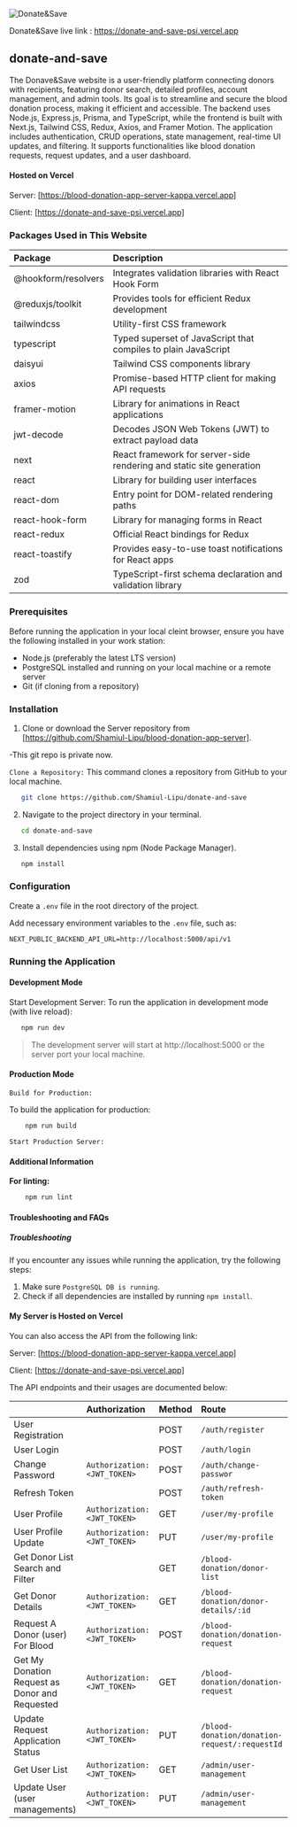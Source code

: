 ![Donate&Save](https://i.ibb.co/WFq4ZKc/Screenshot-3.png)

Donate&Save live link : https://donate-and-save-psi.vercel.app

## donate-and-save

The Donave&Save website is a user-friendly platform connecting donors with recipients, featuring donor search, detailed profiles, account management, and admin tools. Its goal is to streamline and secure the blood donation process, making it efficient and accessible. The backend uses Node.js, Express.js, Prisma, and TypeScript, while the frontend is built with Next.js, Tailwind CSS, Redux, Axios, and Framer Motion. The application includes authentication, CRUD operations, state management, real-time UI updates, and filtering. It supports functionalities like blood donation requests, request updates, and a user dashboard.

#### Hosted on Vercel

Server: [https://blood-donation-app-server-kappa.vercel.app]

Client: [https://donate-and-save-psi.vercel.app]

### Packages Used in This Website

| Package             | Description                                                          |
| :------------------ | :------------------------------------------------------------------- |
| @hookform/resolvers | Integrates validation libraries with React Hook Form                 |
| @reduxjs/toolkit    | Provides tools for efficient Redux development                       |
| tailwindcss         | Utility-first CSS framework                                          |
| typescript          | Typed superset of JavaScript that compiles to plain JavaScript       |
| daisyui             | Tailwind CSS components library                                      |
| axios               | Promise-based HTTP client for making API requests                    |
| framer-motion       | Library for animations in React applications                         |
| jwt-decode          | Decodes JSON Web Tokens (JWT) to extract payload data                |
| next                | React framework for server-side rendering and static site generation |
| react               | Library for building user interfaces                                 |
| react-dom           | Entry point for DOM-related rendering paths                          |
| react-hook-form     | Library for managing forms in React                                  |
| react-redux         | Official React bindings for Redux                                    |
| react-toastify      | Provides easy-to-use toast notifications for React apps              |
| zod                 | TypeScript-first schema declaration and validation library           |

### Prerequisites

Before running the application in your local cleint browser, ensure you have the following installed in your work station:

- Node.js (preferably the latest LTS version)
- PostgreSQL installed and running on your local machine or a remote server
- Git (if cloning from a repository)

### Installation

1. Clone or download the Server repository from [https://github.com/Shamiul-Lipu/blood-donation-app-server].

-This git repo is private now.

`Clone a Repository:`
This command clones a repository from GitHub to your local machine.

```bash
   git clone https://github.com/Shamiul-Lipu/donate-and-save
```

2. Navigate to the project directory in your terminal.

```bash
   cd donate-and-save
```

3. Install dependencies using npm (Node Package Manager).

```bash
   npm install
```

### Configuration

Create a `.env` file in the root directory of the project.

Add necessary environment variables to the `.env` file, such as:

`NEXT_PUBLIC_BACKEND_API_URL=http://localhost:5000/api/v1`

### Running the Application

#### Development Mode

Start Development Server:
To run the application in development mode (with live reload):

```bash
   npm run dev
```

> The development server will start at http://localhost:5000 or the server port your local machine.

#### Production Mode

`Build for Production:`

To build the application for production:

```bash
    npm run build
```

`Start Production Server:`

#### Additional Information

**For linting:**

```bash
    npm run lint
```

#### Troubleshooting and FAQs

##### Troubleshooting

If you encounter any issues while running the application, try the following steps:

1. Make sure `PostgreSQL DB is running`.
2. Check if all dependencies are installed by running `npm install`.

#### My Server is Hosted on Vercel

You can also access the API from the following link:

Server: [https://blood-donation-app-server-kappa.vercel.app]

Client: [https://donate-and-save-psi.vercel.app]

The API endpoints and their usages are documented below:

|                                                | Authorization                | Method | Route                                         |
| :--------------------------------------------- | :--------------------------- | :----- | :-------------------------------------------- |
| User Registration                              |                              | POST   | `/auth/register`                              |
| User Login                                     |                              | POST   | `/auth/login`                                 |
| Change Password                                | `Authorization: <JWT_TOKEN>` | POST   | `/auth/change-passwor`                        |
| Refresh Token                                  |                              | POST   | `/auth/refresh-token`                         |
| User Profile                                   | `Authorization: <JWT_TOKEN>` | GET    | `/user/my-profile`                            |
| User Profile Update                            | `Authorization: <JWT_TOKEN>` | PUT    | `/user/my-profile`                            |
| Get Donor List Search and Filter               |                              | GET    | `/blood-donation/donor-list`                  |
| Get Donor Details                              | `Authorization: <JWT_TOKEN>` | GET    | `/blood-donation/donor-details/:id`           |
| Request A Donor (user) For Blood               | `Authorization: <JWT_TOKEN>` | POST   | `/blood-donation/donation-request`            |
| Get My Donation Request as Donor and Requested | `Authorization: <JWT_TOKEN>` | GET    | `/blood-donation/donation-request`            |
| Update Request Application Status              | `Authorization: <JWT_TOKEN>` | PUT    | `/blood-donation/donation-request/:requestId` |
| Get User List                                  | `Authorization: <JWT_TOKEN>` | GET    | `/admin/user-management`                      |
| Update User (user managements)                 | `Authorization: <JWT_TOKEN>` | PUT    | `/admin/user-management`                      |
